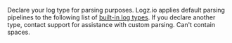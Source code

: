 Declare your log type for parsing purposes. Logz.io applies default parsing pipelines to the following list of [built-in log types](https://docs.logz.io/docs/user-guide/data-hub/log-parsing/default-parsing/#built-in-log-types). If you declare another type, contact support for assistance with custom parsing. Can't contain spaces.